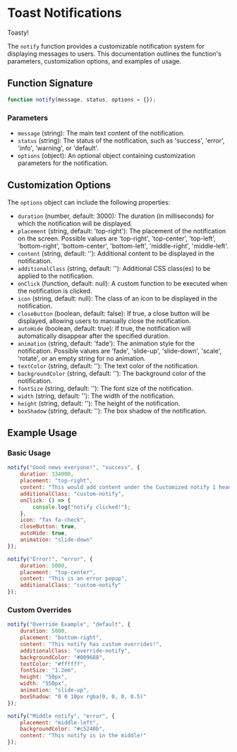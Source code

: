 # Toast Notifications

Toasty!

The `notify` function provides a customizable notification system for displaying messages to users. This documentation outlines the function's parameters, customization options, and examples of usage.

## Function Signature

```javascript
function notify(message, status, options = {});
```

### Parameters

- `message` (string): The main text content of the notification.
- `status` (string): The status of the notification, such as 'success', 'error', 'info', 'warning', or 'default'.
- `options` (object): An optional object containing customization parameters for the notification.

## Customization Options

The `options` object can include the following properties:

- `duration` (number, default: 3000): The duration (in milliseconds) for which the notification will be displayed.
- `placement` (string, default: 'top-right'): The placement of the notification on the screen. Possible values are 'top-right', 'top-center', 'top-left', 'bottom-right', 'bottom-center', 'bottom-left', 'middle-right', 'middle-left'.
- `content` (string, default: ''): Additional content to be displayed in the notification.
- `additionalClass` (string, default: ''): Additional CSS class(es) to be applied to the notification.
- `onClick` (function, default: null): A custom function to be executed when the notification is clicked.
- `icon` (string, default: null): The class of an icon to be displayed in the notification.
- `closeButton` (boolean, default: false): If true, a close button will be displayed, allowing users to manually close the notification.
- `autoHide` (boolean, default: true): If true, the notification will automatically disappear after the specified duration.
- `animation` (string, default: 'fade'): The animation style for the notification. Possible values are 'fade', 'slide-up', 'slide-down', 'scale', 'rotate', or an empty string for no animation.
- `textColor` (string, default: ''): The text color of the notification.
- `backgroundColor` (string, default: ''): The background color of the notification.
- `fontSize` (string, default: ''): The font size of the notification.
- `width` (string, default: ''): The width of the notification.
- `height` (string, default: ''): The height of the notification.
- `boxShadow` (string, default: ''): The box shadow of the notification.

## Example Usage

### Basic Usage

```javascript
notify("Good news everyone!", "success", {
	duration: 334000,
	placement: "top-right",
	content: "This would add content under the Customized notify 1 header",
	additionalClass: "custom-notify",
	onClick: () => {
		console.log("notify clicked!");
	},
	icon: "fas fa-check",
	closeButton: true,
	autoHide: true,
	animation: "slide-down"
});

notify("Error!", "error", {
	duration: 5000,
	placement: "top-center",
	content: "This is an error popup",
	additionalClass: "custom-notify"
});
```

### Custom Overrides

```javascript
notify("Override Example", "default", {
	duration: 5000,
	placement: "bottom-right",
	content: "This notify has custom overrides!",
	additionalClass: "override-notify",
	backgroundColor: "#009688",
	textColor: "#ffffff",
	fontSize: "1.2em",
	height: "50px",
	width: "550px",
	animation: "slide-up",
	boxShadow: "0 0 10px rgba(0, 0, 0, 0.5)"
});

notify("Middle notify", "error", {
	placement: "middle-left",
	backgroundColor: "#c5240b",
	content: "This notify is in the middle!"
});
```
